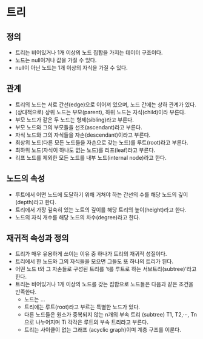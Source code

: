 # 트리
## 정의
* 트리는 비어있거나 1개 이상의 노드 집합을 가지는 데이터 구조이다.
* 노드는 null이거나 값을 가질 수 있다.
* null이 아닌 노드는 1개 이상의 자식을 가질 수 있다.

## 관계
* 트리의 노드는 서로 간선(edge)으로 이어져 있으며, 노드 간에는 상하 관계가 있다.
* (상대적으로) 상위 노드는 부모(parent), 하위 노드는 자식(child)이라 부른다.
* 부모 노드가 같은 두 노드는 형제(sibling)라고 부른다.
* 부모 노드와 그의 부모들을 선조(ascendant)라고 부른다.
* 자식 노드와 그의 자식들을 자손(descendant)이라고 부른다.
* 최상위 노드(다른 모든 노드들을 자손으로 갖는 노드)를 루트(root)라고 부른다.
* 최하위 노드(자식이 하나도 없는 노드)를 리프(leaf)라고 부른다.
* 리프 노드를 제외한 모든 노드를 내부 노드(internal node)라고 한다.

## 노드의 속성
* 루트에서 어떤 노드에 도달하기 위해 거쳐야 하는 간선의 수를 해당 노드의 깊이(depth)라고 한다.
* 트리에서 가장 깊숙히 있는 노트의 깊이를 해당 트리의 높이(height)라고 한다.
* 노드의 자식 개수를 해당 노드의 차수(degree)라고 한다.

## 재귀적 속성과 정의
* 트리가 매우 유용하게 쓰이는 이유 중 하나가 트리의 재귀적 성질이다.
* 트리에서 한 노드와 그의 자식들을 모으면 그들도 또 하나의 트리가 된다.
* 어떤 노드 t와 그 자손들로 구성된 트리를 't를 루트로 하는 서브트리(subtree)'라고 한다.
* 트리는 비어있거나 1개 이상의 노드를 갖는 집합으로 노드들은 다음과 같은 조건을 만족한다.
	* 노드는 ...
	* 트리에는 루트(root)라고 부르는 특별한 노드가 있다.
	* 다른 노드들은 원소가 중복되지 않는 n개의 부속 트리 (subtree) T1, T2,···, Tn으로 나누어지며 Ti 각각은 루트의 부속 트리라고 부른다.
	* 트리는 사이클이 없는 그래프 (acyclic graph)이며 계층 구조를 이룬다.
